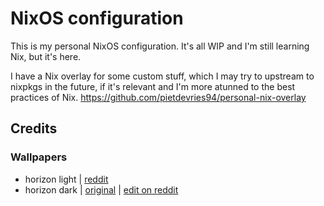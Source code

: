 # NixOS configuration

This is my personal NixOS configuration. It's all WIP and I'm still learning Nix, but it's here.

I have a Nix overlay for some custom stuff, which I may try to upstream to nixpkgs in the future, if it's relevant and I'm more atunned to the best practices of Nix.
https://github.com/pietdevries94/personal-nix-overlay

## Credits

### Wallpapers
- horizon light | [reddit](https://www.reddit.com/r/WidescreenWallpaper/comments/i0576m/somewhere_in_norway_3440x1440/)
- horizon dark | [original](https://www.reddit.com/r/WidescreenWallpaper/comments/idz26y/ariane_5_by_sylvain_sarrailh_3440_x_1440/) | [edit on reddit](https://www.artstation.com/artwork/JleA1z)